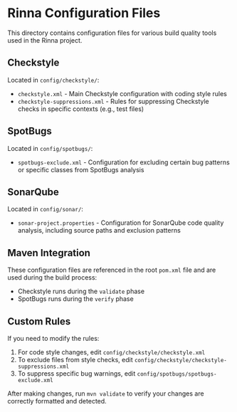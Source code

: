 # Rinna Configuration Files

This directory contains configuration files for various build quality tools used in the Rinna project.

## Checkstyle

Located in `config/checkstyle/`:

- `checkstyle.xml` - Main Checkstyle configuration with coding style rules
- `checkstyle-suppressions.xml` - Rules for suppressing Checkstyle checks in specific contexts (e.g., test files)

## SpotBugs

Located in `config/spotbugs/`:

- `spotbugs-exclude.xml` - Configuration for excluding certain bug patterns or specific classes from SpotBugs analysis

## SonarQube

Located in `config/sonar/`:

- `sonar-project.properties` - Configuration for SonarQube code quality analysis, including source paths and exclusion patterns

## Maven Integration

These configuration files are referenced in the root `pom.xml` file and are used during the build process:

- Checkstyle runs during the `validate` phase
- SpotBugs runs during the `verify` phase

## Custom Rules

If you need to modify the rules:

1. For code style changes, edit `config/checkstyle/checkstyle.xml`
2. To exclude files from style checks, edit `config/checkstyle/checkstyle-suppressions.xml`
3. To suppress specific bug warnings, edit `config/spotbugs/spotbugs-exclude.xml`

After making changes, run `mvn validate` to verify your changes are correctly formatted and detected.